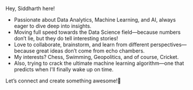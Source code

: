 Hey, Siddharth here!  

- Passionate about Data Analytics, Machine Learning, and AI, always eager to dive deep into insights.  
- Moving full speed towards the Data Science field—because numbers don’t lie, but they do tell interesting stories!  
- Love to collaborate, brainstorm, and learn from different perspectives—because great ideas don’t come from echo chambers.  
- My interests? Chess, Swimming, Geopolitics, and of course, Cricket.  
- Also, trying to crack the ultimate machine learning algorithm—one that predicts when I'll finally wake up on time. 

Let’s connect and create something awesome!🚀

<!---
Sidtheboss/Sidtheboss is a ✨ special ✨ repository because its `README.md` (this file) appears on your GitHub profile.
You can click the Preview link to take a look at your changes.
--->
